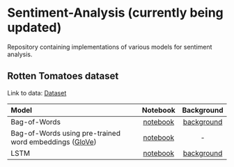 # Sentiment-Analysis (currently being updated)

Repository containing implementations of various models for sentiment analysis.

## Rotten Tomatoes dataset

Link to data: [Dataset](https://www.kaggle.com/c/sentiment-analysis-on-movie-reviews)

| Model | Notebook | Background |
|:------| :------:| :----:|
| Bag-of-Words | [notebook](https://nbviewer.jupyter.org/github/pbmstrk/Sentiment-Analysis/blob/master/notebooks/bog/Bag_of_Words.ipynb) | [background](https://github.com/pbmstrk/Sentiment-Analysis/blob/master/notebooks/bog/) |
| Bag-of-Words using pre-trained word embeddings ([GloVe](https://nlp.stanford.edu/projects/glove/)) | [notebook](https://nbviewer.jupyter.org/github/pbmstrk/Sentiment-Analysis/blob/master/notebooks/bog/Bag_of_Words_Pretrained.ipynb) | - |
| LSTM | [notebook](https://github.com/pbmstrk/Sentiment-Analysis/blob/master/notebooks/sequential/LSTM.ipynb) | [background](https://github.com/pbmstrk/Sentiment-Analysis/tree/master/notebooks/sequential/) |
